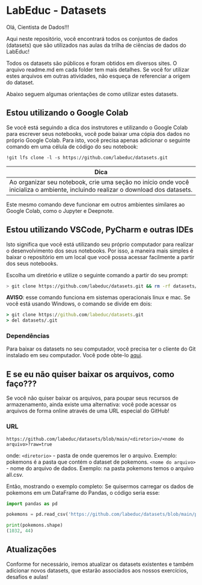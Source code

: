 # LabEduc - Datasets

Olá, Cientista de Dados!!!

Aqui neste repositório, você encontrará todos os conjuntos de dados (datasets) que são utilizados nas aulas da trilha de ciências de dados do LabEduc!

Todos os datasets são públicos e foram obtidos em diversos sites. O arquivo readme.md em cada folder tem mais detalhes. Se você for utilizar estes arquivos em outras atividades, não esqueça de referenciar a origem do dataset.

Abaixo seguem algumas orientações de como utilizar estes datasets.

## Estou utilizando o Google Colab

Se você está seguindo a dica dos instrutores e utilizando o Google Colab para escrever seus notebooks, você pode baixar uma cópia dos dados no próprio Google Colab. Para isto, você precisa apenas adicionar o seguinte comando em uma célula de código do seu notebook:

```colab
!git lfs clone -l -s https://github.com/labeduc/datasets.git
```

| **Dica**                                                                                                                         |
| -------------------------------------------------------------------------------------------------------------------------------- |
| Ao organizar seu notebook, crie uma seção no início onde você inicializa o ambiente, incluindo realizar o download dos datasets. |

Este mesmo comando deve funcionar em outros ambientes similares ao Google Colab, como o Jupyter e Deepnote.


## Estou utilizando VSCode, PyCharm e outras IDEs

Isto significa que você está utilizando seu próprio computador para realizar o desenvolvimento dos seus notebooks. Por isso, a maneira mais simples é baixar o repositório em um local que você possa acessar facilmente a partir dos seus notebooks.

Escolha um diretório e utilize o seguinte comando a partir do seu prompt:

```bash
> git clone https://github.com/labeduc/datasets.git && rm -rf datasets/.git
```

**AVISO**: esse comando funciona em sistemas operacionais linux e mac. Se você está usando Windows, o comando se divide em dois:

```cmd
> git clone https://github.com/labeduc/datasets.git 
> del datasets/.git
```


### Dependências

Para baixar os datasets no seu computador, você precisa ter o cliente do Git instalado em seu computador. Você pode obte-lo [aqui](https://git-scm.com/download).


## E se eu não quiser baixar os arquivos, como faço???

Se você não quiser baixar os arquivos, para poupar seus recursos de armazenamento, ainda existe uma alternativa: você pode acessar os arquivos de forma online através de uma URL especial do GitHub!

### URL

```
https://github.com/labeduc/datasets/blob/main/<diretorio>/<nome do arquivo>?raw=true
```

onde:
`<diretorio>` - pasta de onde queremos ler o arquivo. Exemplo: pokemons é a pasta que contém o dataset de pokemons.
`<nome do arquivo>` - nome do arquivo de dados. Exemplo: na pasta pokemons temos o arquivo all.csv.

Então, mostrando o exemplo completo:
Se quisermos carregar os dados de pokemons em um DataFrame do Pandas, o código seria esse:

```python
import pandas as pd

pokemons = pd.read_csv('https://github.com/labeduc/datasets/blob/main/pokemons/all.csv?raw=true')

print(pokemons.shape)
(1032, 44)
```

## Atualizações

Conforme for necessário, iremos atualizar os datasets existentes e também adicionar novos datasets, que estarão associados aos nossos exercícios, desafios e aulas!
